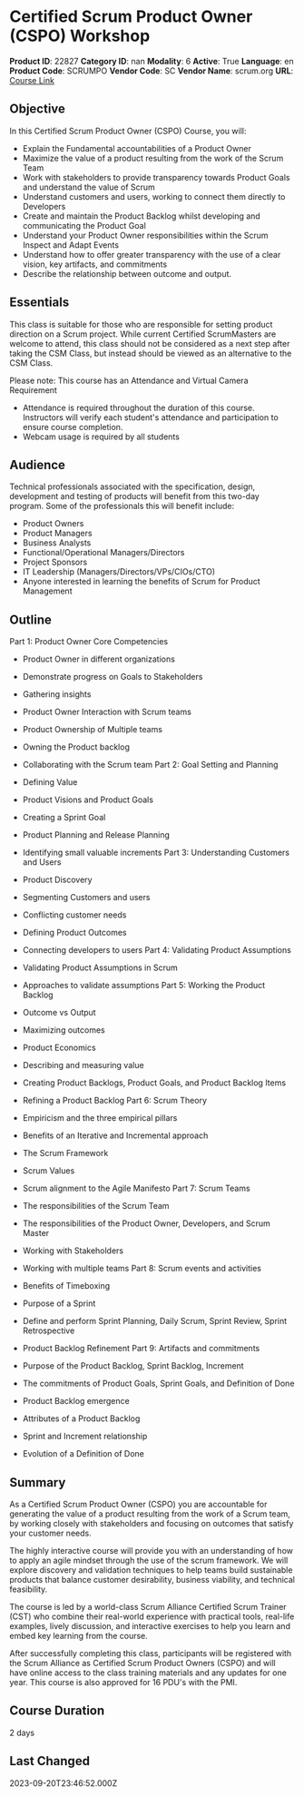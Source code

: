 # Certified Scrum Product Owner (CSPO) Workshop

**Product ID**: 22827
**Category ID**: nan
**Modality**: 6
**Active**: True
**Language**: en
**Product Code**: SCRUMPO
**Vendor Code**: SC
**Vendor Name**: scrum.org
**URL**: [Course Link](https://www.fastlaneus.com/course/scrum-scrumpo)

## Objective
In this Certified Scrum Product Owner (CSPO) Course, you will:



- Explain the Fundamental accountabilities of a Product Owner
- Maximize the value of a product resulting from the work of the Scrum Team
- Work with stakeholders to provide transparency towards Product Goals and understand the value of Scrum
- Understand customers and users, working to connect them directly to Developers
- Create and maintain the Product Backlog whilst developing and communicating the Product Goal
- Understand your Product Owner responsibilities within the Scrum Inspect and Adapt Events
- Understand how to offer greater transparency with the use of a clear vision, key artifacts, and commitments
- Describe the relationship between outcome and output.

## Essentials
This class is suitable for those who are responsible for setting product direction on a Scrum project. While current Certified ScrumMasters are welcome to attend, this class should not be considered as a next step after taking the CSM Class, but instead
should be viewed as an alternative to the CSM Class.

Please note: This course has an Attendance and Virtual Camera Requirement



- Attendance is required throughout the duration of this course. Instructors will verify each student's attendance and participation to ensure course completion.
- Webcam usage is required by all students

## Audience
Technical professionals associated with the specification, design, development and testing of products will benefit from this two-day program. Some of the professionals this will benefit include:



- Product Owners
- Product Managers
- Business Analysts
- Functional/Operational Managers/Directors
- Project Sponsors
- IT Leadership (Managers/Directors/VPs/CIOs/CTO)
- Anyone interested in learning the benefits of Scrum for Product Management

## Outline
Part 1: Product Owner Core Competencies


- Product Owner in different organizations
- Demonstrate progress on Goals to Stakeholders
- Gathering insights
- Product Owner Interaction with Scrum teams
- Product Ownership of Multiple teams
- Owning the Product backlog
- Collaborating with the Scrum team
Part 2: Goal Setting and Planning


- Defining Value
- Product Visions and Product Goals
- Creating a Sprint Goal
- Product Planning and Release Planning
- Identifying small valuable increments
Part 3: Understanding Customers and Users


- Product Discovery
- Segmenting Customers and users
- Conflicting customer needs
- Defining Product Outcomes
- Connecting developers to users
Part 4: Validating Product Assumptions


- Validating Product Assumptions in Scrum
- Approaches to validate assumptions
Part 5: Working the Product Backlog


- Outcome vs Output
- Maximizing outcomes
- Product Economics
- Describing and measuring value
- Creating Product Backlogs, Product Goals, and Product Backlog Items
- Refining a Product Backlog
Part 6: Scrum Theory


- Empiricism and the three empirical pillars
- Benefits of an Iterative and Incremental approach
- The Scrum Framework
- Scrum Values
- Scrum alignment to the Agile Manifesto
Part 7: Scrum Teams


- The responsibilities of the Scrum Team
- The responsibilities of the Product Owner, Developers, and Scrum Master
- Working with Stakeholders
- Working with multiple teams
Part 8: Scrum events and activities


- Benefits of Timeboxing
- Purpose of a Sprint
- Define and perform Sprint Planning, Daily Scrum, Sprint Review, Sprint Retrospective
- Product Backlog Refinement
Part 9: Artifacts and commitments


- Purpose of the Product Backlog, Sprint Backlog, Increment
- The commitments of Product Goals, Sprint Goals, and Definition of Done
- Product Backlog emergence
- Attributes of a Product Backlog
- Sprint and Increment relationship
- Evolution of a Definition of Done

## Summary
As a Certified Scrum Product Owner (CSPO) you are accountable for generating the value of a product resulting from the work of a Scrum team, by working closely with stakeholders and focusing on outcomes that satisfy your customer needs.

The highly interactive course will provide you with an understanding of how to apply an agile mindset through the use of the scrum framework. We will explore discovery and validation techniques to help teams build sustainable products that balance customer desirability, business viability, and technical feasibility.

The course is led by a world-class Scrum Alliance Certified Scrum Trainer (CST) who combine their real-world experience with practical tools, real-life examples, lively discussion, and interactive exercises to help you learn and embed key learning from the course.

After successfully completing this class, participants will be registered with the Scrum Alliance as Certified Scrum Product Owners (CSPO) and will have online access to the class training materials and any updates for one year. This course is also approved for 16 PDU's with the PMI.

## Course Duration
2 days

## Last Changed
2023-09-20T23:46:52.000Z
